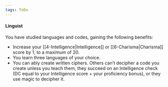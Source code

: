 ```yaml
---
tags: ToDo
---
```

#### Linguist
You have studied languages and codes, gaining the following benefits:

-   Increase your [[4-Intelligence|Intelligence]] or [[6-Charisma|Charisma]] score by 1, to a maximum of 20.
-   You learn three languages of your choice.
-   You can ably create written ciphers. Others can’t decipher a code you create unless you teach them, they succeed on an Intelligence check (DC equal to your Intelligence score + your proficiency bonus), or they use magic to decipher it.